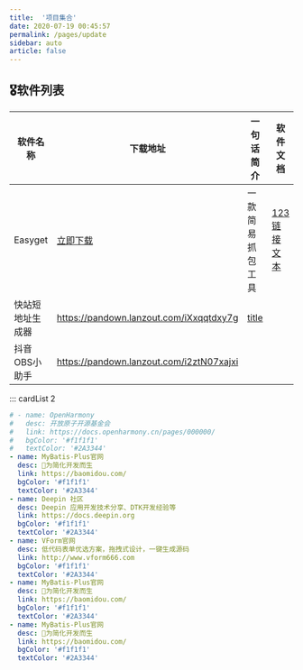 ```yaml
---
title:  '项目集合'
date: 2020-07-19 00:45:57
permalink: /pages/update
sidebar: auto
article: false
---
```


## 🎖软件列表

| 软件名称         | 下载地址                                            | 一句话简介                    | 软件文档                                                     |
| ---------------- | --------------------------------------------------- | ----------------------------- | ------------------------------------------------------------ |
| Easyget          | [立即下载](https://pandown.lanzout.com/iB4ISxjvzxg) | 一款简易抓包工具              | [123](/pages/update/)<a href="pages/update/" target="_blank">链接文本</a> |
| 快站短地址生成器 | https://pandown.lanzout.com/iXxqqtdxy7g             | [title](www.baidu.com?_blank) |                                                              |
| 抖音OBS小助手    | https://pandown.lanzout.com/i2ztN07xajxi            |                               |                                                              |

::: cardList 2
```yaml
# - name: OpenHarmony
#   desc: 开放原子开源基金会
#   link: https://docs.openharmony.cn/pages/000000/
#   bgColor: '#f1f1f1'
#   textColor: '#2A3344'
- name: MyBatis-Plus官网
  desc: 🚀为简化开发而生
  link: https://baomidou.com/
  bgColor: '#f1f1f1'
  textColor: '#2A3344'
- name: Deepin 社区
  desc: Deepin 应用开发技术分享、DTK开发经验等
  link: https://docs.deepin.org
  bgColor: '#f1f1f1'
  textColor: '#2A3344'
- name: VForm官网
  desc: 低代码表单优选方案，拖拽式设计，一键生成源码
  link: http://www.vform666.com
  bgColor: '#f1f1f1'
  textColor: '#2A3344'
- name: MyBatis-Plus官网
  desc: 🚀为简化开发而生
  link: https://baomidou.com/
  bgColor: '#f1f1f1'
  textColor: '#2A3344'
- name: MyBatis-Plus官网
  desc: 🚀为简化开发而生
  link: https://baomidou.com/
  bgColor: '#f1f1f1'
  textColor: '#2A3344'
```
